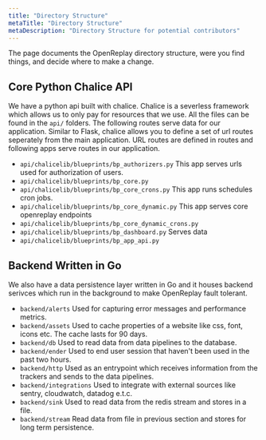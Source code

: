 ```yaml
---
title: "Directory Structure"
metaTitle: "Directory Structure"
metaDescription: "Directory Structure for potential contributors"
---
```


The page documents the OpenReplay directory structure, were you find things, and decide where to make a change.

## Core Python Chalice API 
We have a python api built with chalice. Chalice is a severless framework which allows us to only pay for resources that we use. All the files can be found in the `api/` folders. The following routes serve data for our application. Similar to Flask, chalice allows you to define a set of url routes seperately from the main application. URL routes are defined in routes and following apps serve routes in our application. 

* `api/chalicelib/blueprints/bp_authorizers.py` This app serves urls used for authorization of users.
* `api/chalicelib/blueprints/bp_core.py`
* `api/chalicelib/blueprints/bp_core_crons.py` This app runs schedules cron jobs.
* `api/chalicelib/blueprints/bp_core_dynamic.py` This app serves core openreplay endpoints 
* `api/chalicelib/blueprints/bp_core_dynamic_crons.py`
* `api/chalicelib/blueprints/bp_dashboard.py` Serves data 
* `api/chalicelib/blueprints/bp_app_api.py` 

##  Backend Written in Go 
We also have a data persistence layer written in Go and it houses backend serivces which run in the background to make OpenReplay fault tolerant.

* `backend/alerts` Used for capturing error messages and performance metrics.
* `backend/assets` Used to cache properties of a website like css, font, icons etc. The cache lasts for 90 days.
* `backend/db` Used to read data from data pipelines to the database.
* `backend/ender` Used to end user session that haven't been used in the past two hours.
* `backend/http` Used as an entrypoint which receives information from the trackers and sends to the data pipelines.
* `backend/integrations` Used to integrate with external sources like sentry, cloudwatch, datadog e.t.c.
* `backend/sink` Used to read data from the redis stream and stores in a file.
* `backend/stream` Read data from file in previous section and stores for long term persistence.